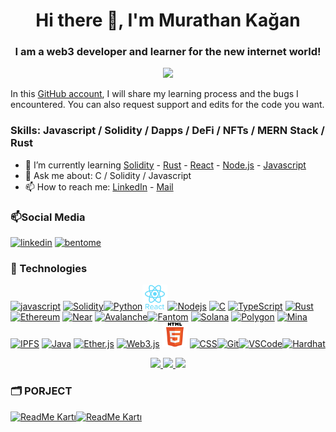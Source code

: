 <h1 align=center>Hi there 👋, I'm Murathan Kağan</h1>
<h3 align=center>I am a web3 developer and learner for the new internet world!</h3>      

<div align="center">
    <a href="blank">
        <img src="https://s3.eu-central-1.amazonaws.com/curaze-web-prod/photos/shares/WEB3-WEB2.0-WEB1.0.png"/>
    </a> 
</div>

In this [GitHub account](https://github.com/murathanje), I will share my learning process and the bugs I encountered. You can also request support and edits for the code you want.

### Skills: Javascript / Solidity / Dapps / DeFi / NFTs / MERN Stack / Rust 

- 🌱 I’m currently learning [Solidity](https://docs.soliditylang.org/en/v0.8.17/) - [Rust](https://www.rust-lang.org/) - [React](https://reactjs.org/) - [Node.js](https://nodejs.org/) - [Javascript](https://www.javascript.com/)
- 💬 Ask me about: C / Solidity / Javascript
- 📫 How to reach me: [LinkedIn](https://www.linkedin.com/in/murathan-kagan/) -
[Mail](mailto:murathankagan13@gmail.com)


<h3>📫Social Media</h3>   

[<img src='https://upload.wikimedia.org/wikipedia/commons/thumb/8/81/LinkedIn_icon.svg/1200px-LinkedIn_icon.svg.png' alt='linkedin' height='40'>](https://www.linkedin.com/in/murathan-kagan/)  [<img src='https://global-uploads.webflow.com/6335b33630f88833a92915fc/63e501246a370e0d4462f2ed_herologo.png' alt='bentome' height='40'>](https://bento.me/murathanje) 
<h3>🔧 Technologies</h3>   

[<img src='https://upload.wikimedia.org/wikipedia/commons/thumb/9/99/Unofficial_JavaScript_logo_2.svg/1200px-Unofficial_JavaScript_logo_2.svg.png' alt='javascript' height='40'>](https://www.javascript.com/)  [<img src='https://cdn.icon-icons.com/icons2/2107/PNG/512/file_type_solidity_icon_130156.png' alt='Solidity' height='40'>](https://docs.soliditylang.org/en/v0.8.17/)[<img src='https://upload.wikimedia.org/wikipedia/commons/thumb/c/c3/Python-logo-notext.svg/800px-Python-logo-notext.svg.png' alt='Python' height='40'>](https://www.python.org/)[<img src='https://raw.githubusercontent.com/devicons/devicon/master/icons/react/react-original-wordmark.svg' alt='React' height='40'>](https://reactjs.org/)[<img src='https://i.hizliresim.com/78hwd10.png' alt='Nodejs' height='40'>](https://nodejs.org/en/)  [<img src='https://upload.wikimedia.org/wikipedia/commons/thumb/1/18/C_Programming_Language.svg/1200px-C_Programming_Language.svg.png' alt='C' height='40'>](https://www.w3schools.com/c/c_intro.php)   [<img src='https://upload.wikimedia.org/wikipedia/commons/thumb/4/4c/Typescript_logo_2020.svg/1200px-Typescript_logo_2020.svg.png' alt='TypeScript' height='40'>](https://www.typescriptlang.org/)  [<img src='https://play-lh.googleusercontent.com/0xp9vdMPW6svXwIem1-FFGeKn1AoYgBBZGo2ojo2rx5F6nDM4_yXE6P-Qimh3wRGfp8' alt='Rust' height='40'>](https://www.rust-lang.org/) [<img src='https://upload.wikimedia.org/wikipedia/commons/thumb/6/6f/Ethereum-icon-purple.svg/200px-Ethereum-icon-purple.svg.png' alt='Ethereum' height='40'>](https://ethereum.org/en/) [<img src='https://www.pngall.com/wp-content/uploads/10/NEAR-Protocol-Crypto-Logo.png' alt='Near' height='40'>](https://docs.near.org/) [<img src='https://assets-global.website-files.com/6059b554e81c705f9dd2dd32/60ec6a944b52e3e96e16af68_Avalanche_Square_Red_Circle.png' alt='Avalanche' height='40'>](https://www.avax.network/)[<img src='https://avatars.githubusercontent.com/u/39045722?s=280&v=4' alt='Fantom' height='40'>](https://fantom.foundation/) [<img src='https://avatars.githubusercontent.com/u/35608259?s=280&v=4' alt='Solana' height='40'>](https://solana.com/) [<img src='https://s3.coinmarketcap.com/static-gravity/image/b8db9a2ac5004c1685a39728cdf4e100.png' alt='Polygon' height='40'>](https://polygon.technology/) [<img src='https://cdn-images-1.medium.com/max/1200/1*ubOSZmkEWyTUhMdLMlB1nA.png' alt='Mina' height='40'>](https://minaprotocol.com/) [<img src='https://upload.wikimedia.org/wikipedia/commons/1/18/Ipfs-logo-1024-ice-text.png' alt='IPFS' height='40'>](https://docs.ipfs.tech/how-to/mint-nfts-with-ipfs/)  [<img src='https://i.hizliresim.com/618ycw7.png' alt='Java' height='40'>](https://www.java.com/) [<img src='https://res.cloudinary.com/divzjiip8/image/upload/v1624392472/logos/ethers_blue.png' alt='Ether.js' height='40'>](https://docs.ethers.io/v5/) [<img src='https://i.hizliresim.com/5abnt3a.png' alt='Web3.js' height='40'>](https://web3js.readthedocs.io/)   [<img src='https://raw.githubusercontent.com/devicons/devicon/master/icons/html5/html5-original-wordmark.svg' alt='HTML' height='40'>](https://www.w3schools.com/html/)  [<img src='https://upload.wikimedia.org/wikipedia/commons/thumb/d/d5/CSS3_logo_and_wordmark.svg/1200px-CSS3_logo_and_wordmark.svg.png' alt='CSS' height='40'>](https://www.w3schools.com/css/)[<img src='https://avatars.githubusercontent.com/u/18133?s=200&v=4' alt='Git' height='40'>](https://git-scm.com/)[<img src='https://upload.wikimedia.org/wikipedia/commons/thumb/9/9a/Visual_Studio_Code_1.35_icon.svg/2048px-Visual_Studio_Code_1.35_icon.svg.png' alt='VSCode' height='40'>](https://code.visualstudio.com/)[<img src='https://seeklogo.com/images/H/hardhat-logo-888739EBB4-seeklogo.com.png' alt='Hardhat' height='30'>](https://hardhat.org/)

<div align="center">
    <a href="https://github.com/murathanje">
        <img height="180em" src="https://github-readme-stats-sigma-five.vercel.app/api?username=murathanje&show_icons=true&theme=dark&include_all_commits=true&count_private=true"/>
        <img height="180em" src="https://github-readme-stats-sigma-five.vercel.app/api/top-langs/?username=murathanje&layout=compact&langs_count=7&theme=dark"/>
        <img height="180em" src="https://github-readme-streak-stats.herokuapp.com/?user=murathanje&theme=dark"/>
    </a> 
</div>
<p>





</p>

<h3>🗂️ PORJECT</h3>   

[![ReadMe Kartı](https://github-readme-stats-sigma-five.vercel.app/api/pin/?username=murathanje&repo=Bus-Ticket-App&theme=dark)](https://github.com/murathanje/Bus-Ticket-App)[![ReadMe Kartı](https://github-readme-stats-sigma-five.vercel.app/api/pin/?username=murathanje&repo=Solidity&theme=dark)](https://github.com/murathanje/Solidity)

